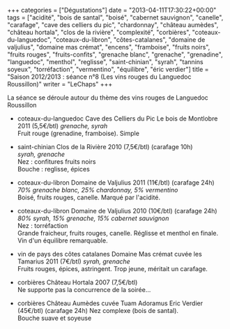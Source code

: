 +++
categories = ["Dégustations"]
date = "2013-04-11T17:30:22+00:00"
tags = ["acidité", "bois de santal", "boisé", "cabernet sauvignon", "canelle", "carafage", "cave des celliers du pic", "chardonnay", "château aumèdes", "château hortala", "clos de la rivière", "complexité", "corbières", "coteaux-du-languedoc", "coteaux-du-libron", "côtes-catalanes", "domaine de valjulius", "domaine mas crémat", "encens", "framboise", "fruits noirs", "fruits rouges", "fruits-confits", "grenache blanc", "grenache", "grenadine", "languedoc", "menthol", "reglisse", "saint-chinian", "syrah", "tannins soyeux", "torréfaction", "vermentino", "équilibre", "éric verdier"] 
title = "Saison 2012/2013 : séance n°8 (Les vins rouges du Languedoc Roussillon)"
writer = "LeChaps"
+++

La séance se déroule autour du thème des vins rouges de Languedoc Roussillon

* coteaux-du-languedoc Cave des Celliers du Pic Le bois de Montlobre 2011  (5,5€/btl)
_grenache, syrah_  
Fruit rouge (grenadine, framboise). Simple

* saint-chinian Clos de la Rivière 2010 (7,5€/btl) (carafage 10h) <i class="fa fa-plus-circle"></i>  
_syrah, grenache_  
Nez : confitures fruits noirs  
Bouche : reglisse, épices

* coteaux-du-libron Domaine de Valjulius 2011 (11€/btl) (carafage 24h)
_70% grenache blanc, 25% chardonnay, 5% vermentino_  
Boisé, fruits rouges, canelle. Marqué par l'acidité.

* coteaux-du-libron Domaine de Valjulius 2010 (10€/btl) (carafage 24h) <i class="fa fa-plus-circle"></i> <i class="fa fa-plus-circle"></i>  
_80% syrah, 15% grenache, 15% cabernet sauvignon_  
Nez : torréfaction  
Grande fraicheur, fruits rouges, canelle. Réglisse et menthol en finale.  
Vin d'un équilibre remarquable.

* vin de pays des côtes catalanes Domaine Mas crémat cuvée les Tamarius 2011 (7€/btl)
_syrah, grenache_  
Fruits rouges, épices, astringent. Trop jeune, méritait un carafage.

* corbières Château Hortala 2007 (7,5€/btl)  
Ne supporte pas la concurrence de la soirée...

* corbières Château Aumèdes cuvée Tuam Adoramus Eric Verdier (45€/btl) (carafage 24h) <i class="fa fa-plus-circle"></i>
Nez complexe  (bois de santal).  
Bouche suave et soyeuse
